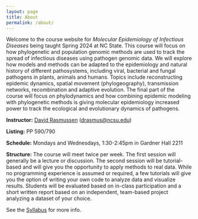 ```yaml
---
layout: page
title: About
permalink: /about/
---
```


Welcome to the course website for *Molecular Epidemiology of Infectious Diseases* being taught Spring 2024 at NC State. This course will focus on how phylogenetic and population genomic methods are used to track the spread of infectious diseases using pathogen genomic data. We will explore how models and methods can be adapted to the epidemiology and natural history of different pathosystems, including viral, bacterial and fungal pathogens in plants, animals and humans.  Topics include reconstructing epidemic dynamics, spatial movement (phylogeography), transmission networks, recombination and adaptive evolution. The final part of the course will focus on phylodynamics and how combining epidemic modeling with phylogenetic methods is giving molecular epidemiology increased power to track the ecological and evolutionary dynamics of pathogens.

**Instructor:** [David Rasmussen][david-web] (<drasmus@ncsu.edu>)

**Listing:** PP 590/790

**Schedule:** Mondays and Wednesdays, 1:30-2:45pm in Gardner Hall 2211

**Structure:** The course will meet twice per week. The first session will generally be a lecture or discussion. The second session will be tutorial-based and will give you the opportunity to apply methods to real data.  While no programming experience is assumed or required, a few tutorials will give you the option of writing your own code to analyze data and visualize results. Students will be evaluated based on in-class participation and a short written report based on an independent, team-based project analyzing a dataset of your choice.

See the [Syllabus][syllabus] for more info. 

[Syllabus]: {{site.baseurl}}/syllabus/
[david-web]: https://phylodynamics.wordpress.ncsu.edu/people/david-rasmussen/

